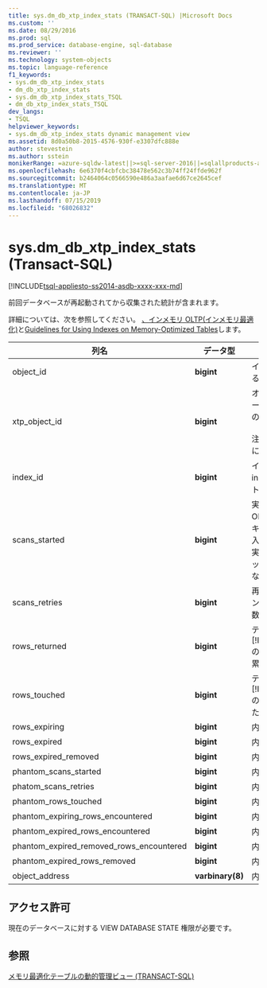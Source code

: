 ```yaml
---
title: sys.dm_db_xtp_index_stats (TRANSACT-SQL) |Microsoft Docs
ms.custom: ''
ms.date: 08/29/2016
ms.prod: sql
ms.prod_service: database-engine, sql-database
ms.reviewer: ''
ms.technology: system-objects
ms.topic: language-reference
f1_keywords:
- sys.dm_db_xtp_index_stats
- dm_db_xtp_index_stats
- sys.dm_db_xtp_index_stats_TSQL
- dm_db_xtp_index_stats_TSQL
dev_langs:
- TSQL
helpviewer_keywords:
- sys.dm_db_xtp_index_stats dynamic management view
ms.assetid: 8d0a50b8-2015-4576-930f-e3307dfc888e
author: stevestein
ms.author: sstein
monikerRange: =azure-sqldw-latest||>=sql-server-2016||=sqlallproducts-allversions||>=sql-server-linux-2017||=azuresqldb-mi-current
ms.openlocfilehash: 6e6370f4cbfcbc38478e562c3b74ff24ffde962f
ms.sourcegitcommit: b2464064c0566590e486a3aafae6d67ce2645cef
ms.translationtype: MT
ms.contentlocale: ja-JP
ms.lasthandoff: 07/15/2019
ms.locfileid: "68026832"
---
```

# <a name="sysdmdbxtpindexstats-transact-sql"></a>sys.dm_db_xtp_index_stats (Transact-SQL)
[!INCLUDE[tsql-appliesto-ss2014-asdb-xxxx-xxx-md](../../includes/tsql-appliesto-ss2014-asdb-xxxx-xxx-md.md)]

  前回データベースが再起動されてから収集された統計が含まれます。  
  
 詳細については、次を参照してください。 [、インメモリ OLTP&#40;インメモリ最適化&#41;](../../relational-databases/in-memory-oltp/in-memory-oltp-in-memory-optimization.md)と[Guidelines for Using Indexes on Memory-Optimized Tables](https://msdn.microsoft.com/library/16ef63a4-367a-46ac-917d-9eebc81ab29b)します。  

  
|列名|データ型|説明|  
|-----------------|---------------|-----------------|  
|object_id|**bigint**|インデックスが属しているオブジェクトの ID。|  
|xtp_object_id|**bigint**|オブジェクトの現在のバージョンに対応する内部の ID。<br /><br /> 注:[!INCLUDE[ssSQL15](../../includes/sssql15-md.md)]に適用されます。|  
|index_id|**bigint**|インデックスの ID。 index_id は、オブジェクト内でのみ一意です。|  
|scans_started|**bigint**|実行されたインメモリ OLTP のインデックス スキャンの回数。 選択、挿入、更新、または削除を実行するたびに、インデックス スキャンが必要になります。|  
|scans_retries|**bigint**|再試行する必要のあるインデックス スキャンの回数。|  
|rows_returned|**bigint**|テーブルの作成後または [!INCLUDE[ssNoVersion](../../includes/ssnoversion-md.md)] の起動後に返された行の累積数。|  
|rows_touched|**bigint**|テーブルの作成後または [!INCLUDE[ssNoVersion](../../includes/ssnoversion-md.md)] の起動後にアクセスされた行の累積数。|  
|rows_expiring|**bigint**|内部使用のみです。|  
|rows_expired|**bigint**|内部使用のみです。|  
|rows_expired_removed|**bigint**|内部使用のみです。|  
|phantom_scans_started|**bigint**|内部使用のみです。|  
|phatom_scans_retries|**bigint**|内部使用のみです。|  
|phantom_rows_touched|**bigint**|内部使用のみです。|  
|phantom_expiring_rows_encountered|**bigint**|内部使用のみです。|  
|phantom_expired_rows_encountered|**bigint**|内部使用のみです。|  
|phantom_expired_removed_rows_encountered|**bigint**|内部使用のみです。|  
|phantom_expired_rows_removed|**bigint**|内部使用のみです。|  
|object_address|**varbinary(8)**|内部使用のみです。|  
  
## <a name="permissions"></a>アクセス許可  
 現在のデータベースに対する VIEW DATABASE STATE 権限が必要です。  
  
## <a name="see-also"></a>参照  
 [メモリ最適化テーブルの動的管理ビュー &#40;TRANSACT-SQL&#41;](../../relational-databases/system-dynamic-management-views/memory-optimized-table-dynamic-management-views-transact-sql.md)  
  
  
